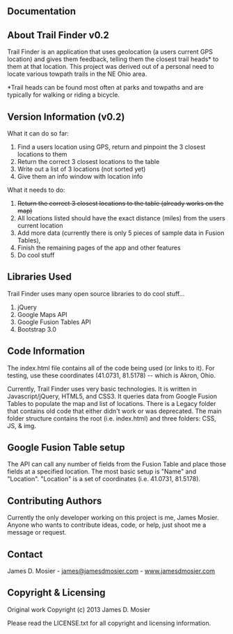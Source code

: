 Documentation
--------------

About Trail Finder v0.2
-----------------------
Trail Finder is an application that uses geolocation (a users current GPS location) and gives them feedback, telling them the closest trail heads* to them at that location. This project was derived out of a personal need to locate various towpath trails in the NE Ohio area.

*Trail heads can be found most often at parks and towpaths and are typically for walking or riding a bicycle. 

Version Information (v0.2)
-----------------------------------
What it can do so far: 
  1. Find a users location using GPS, return and pinpoint the 3 closest locations to them
  2. Return the correct 3 closest locations to the table
  3. Write out a list of 3 locations (not sorted yet)
  4. Give them an info window with location info
  
What it needs to do: 
  1. ~~Return the correct 3 closest locations to the table (already works on the map)~~
  2. All locations listed should have the exact distance (miles) from the users current location
  3. Add more data (currently there is only 5 pieces of sample data in Fusion Tables), 
  4. Finish the remaining pages of the app and other features
  5. Do cool stuff

Libraries Used
--------------
Trail Finder uses many open source libraries to do cool stuff...
  1. jQuery 
  2. Google Maps API
  3. Google Fusion Tables API
  4. Bootstrap 3.0

Code Information
----------------
The index.html file contains all of the code being used (or links to it). For testing, use these coordinates (41.0731, 81.5178) -- which is Akron, Ohio. 

Currently, Trail Finder uses very basic technologies. It is written in Javascript/jQuery, HTML5, and CSS3. It queries data from Google Fusion Tables to populate the map and list of locations. 
There is a Legacy folder that contains old code that either didn't work or was deprecated. The main folder structure contains the root (i.e. index.html) and three folders: CSS, JS, & img. 

Google Fusion Table setup
-------------------------
The API can call any number of fields from the Fusion Table and place those fields at a specified location.
The most basic setup is "Name" and "Location". "Location" is a set of coordinates (i.e. 41.0731, 81.5178).

Contributing Authors
--------------------
Currently the only developer working on this project is me, James Mosier. 
Anyone who wants to contribute ideas, code, or help, just shoot me a message or request.

Contact
-------
James D. Mosier - james@jamesdmosier.com - www.jamesdmosier.com

Copyright & Licensing
---------------------
Original work Copyright (c) 2013 James D. Mosier 

Please read the LICENSE.txt for all copyright and licensing information. 
